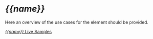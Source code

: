 # _{{name}}_

Here an overview of the use cases for the element should be provided.

[_{{name}}_ Live Samples](demo/index.html)
